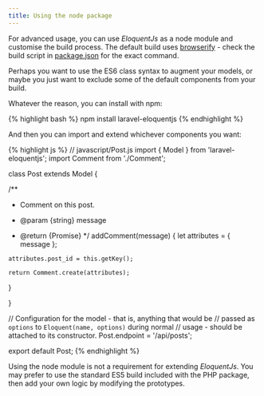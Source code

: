 ```yaml
---
title: Using the node package
---
```


For advanced usage, you can use *EloquentJs* as a node module and customise the build
process. The default build uses [browserify](http://browserify.org/) - check the build script in
[package.json](https://github.com/parsnick/eloquentjs-client/blob/master/package.json)
for the exact command.

Perhaps you want to use the ES6 class syntax to augment your models, or maybe
you just want to exclude some of the default components from your build.

Whatever the reason, you can install with npm:

<div class="ui segment terminal sample">
  <div class="ui right corner label"></div>
{% highlight bash %}
npm install laravel-eloquentjs
{% endhighlight %}
</div>

And then you can import and extend whichever components you want:

<div class="ui segment es6 sample">
  <div class="ui right corner label"></div>
{% highlight js %}
// javascript/Post.js
import { Model } from 'laravel-eloquentjs';
import Comment from './Comment';

class Post extends Model {

  /**
   * Comment on this post.

   * @param {string} message
   * @return {Promise}
   */
  addComment(message) {
    let attributes = {
      message
    };

    attributes.post_id = this.getKey();

    return Comment.create(attributes);
  }

}

// Configuration for the model - that is, anything that would be
// passed as `options` to `Eloquent(name, options)` during normal
// usage - should be attached to its constructor.
Post.endpoint = '/api/posts';

export default Post;
{% endhighlight %}
</div>

<div class="ui basic secondary segment">
  Using the node module is not a requirement for extending <em>EloquentJs</em>.
  You may prefer to use the standard ES5 build included with the PHP
  package, then add your own logic by modifying the prototypes.
</div>